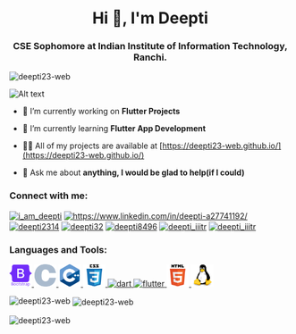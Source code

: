 <h1 align="center">Hi 👋, I'm Deepti</h1>
<h3 align="center">CSE Sophomore at Indian Institute of Information Technology, Ranchi.</h3>


<p align="left"> <img src="https://komarev.com/ghpvc/?username=deepti23-web&label=Profile%20views&color=0e75b6&style=flat" alt="deepti23-web" /> </p>

![Alt text](https://dribbble.com/shots/7736965-Work-at-home/attachments/439076?mode=media)

- 🔭 I’m currently working on **Flutter Projects**

- 🌱 I’m currently learning **Flutter App Development**

- 👨‍💻 All of my projects are available at [https://deepti23-web.github.io/](https://deepti23-web.github.io/)

- 💬 Ask me about **anything, I would be glad to help(if I could)**

<h3 align="left">Connect with me:</h3>
<p align="left">
<a href="https://twitter.com/i_am_deepti" target="blank"><img align="center" src="https://cdn.jsdelivr.net/npm/simple-icons@3.0.1/icons/twitter.svg" alt="i_am_deepti" height="30" width="40" /></a>
<a href="https://linkedin.com/in/https://www.linkedin.com/in/deepti-a27741192/" target="blank"><img align="center" src="https://cdn.jsdelivr.net/npm/simple-icons@3.0.1/icons/linkedin.svg" alt="https://www.linkedin.com/in/deepti-a27741192/" height="30" width="40" /></a>
<a href="https://instagram.com/deepti2314" target="blank"><img align="center" src="https://cdn.jsdelivr.net/npm/simple-icons@3.0.1/icons/instagram.svg" alt="deepti2314" height="30" width="40" /></a>
<a href="https://www.codechef.com/users/deepti32" target="blank"><img align="center" src="https://cdn.jsdelivr.net/npm/simple-icons@3.1.0/icons/codechef.svg" alt="deepti32" height="30" width="40" /></a>
<a href="https://www.hackerrank.com/deepti8496" target="blank"><img align="center" src="https://cdn.jsdelivr.net/npm/simple-icons@3.0.1/icons/hackerrank.svg" alt="deepti8496" height="30" width="40" /></a>
<a href="https://codeforces.com/profile/deepti_iiitr" target="blank"><img align="center" src="https://cdn.jsdelivr.net/npm/simple-icons@3.0.1/icons/codeforces.svg" alt="deepti_iiitr" height="30" width="40" /></a>
<a href="https://auth.geeksforgeeks.org/user/deepti_iiitr" target="blank"><img align="center" src="https://cdn.jsdelivr.net/npm/simple-icons@3.0.1/icons/geeksforgeeks.svg" alt="deepti_iiitr" height="30" width="40" /></a>
</p>

<h3 align="left">Languages and Tools:</h3>
<p align="left"> <a href="https://getbootstrap.com" target="_blank"> <img src="https://raw.githubusercontent.com/devicons/devicon/master/icons/bootstrap/bootstrap-plain-wordmark.svg" alt="bootstrap" width="40" height="40"/> </a> <a href="https://www.cprogramming.com/" target="_blank"> <img src="https://raw.githubusercontent.com/devicons/devicon/master/icons/c/c-original.svg" alt="c" width="40" height="40"/> </a> <a href="https://www.w3schools.com/cpp/" target="_blank"> <img src="https://raw.githubusercontent.com/devicons/devicon/master/icons/cplusplus/cplusplus-original.svg" alt="cplusplus" width="40" height="40"/> </a> <a href="https://www.w3schools.com/css/" target="_blank"> <img src="https://raw.githubusercontent.com/devicons/devicon/master/icons/css3/css3-original-wordmark.svg" alt="css3" width="40" height="40"/> </a> <a href="https://dart.dev" target="_blank"> <img src="https://www.vectorlogo.zone/logos/dartlang/dartlang-icon.svg" alt="dart" width="40" height="40"/> </a> <a href="https://flutter.dev" target="_blank"> <img src="https://www.vectorlogo.zone/logos/flutterio/flutterio-icon.svg" alt="flutter" width="40" height="40"/> </a> <a href="https://www.w3.org/html/" target="_blank"> <img src="https://raw.githubusercontent.com/devicons/devicon/master/icons/html5/html5-original-wordmark.svg" alt="html5" width="40" height="40"/> </a> <a href="https://www.linux.org/" target="_blank"> <img src="https://raw.githubusercontent.com/devicons/devicon/master/icons/linux/linux-original.svg" alt="linux" width="40" height="40"/> </a> </p>

<p><img align="left" src="https://github-readme-stats.vercel.app/api/top-langs?username=deepti23-web&show_icons=true&locale=en&layout=compact" alt="deepti23-web" /></p>

<p>&nbsp;<img align="center" src="https://github-readme-stats.vercel.app/api?username=deepti23-web&show_icons=true&locale=en" alt="deepti23-web" /></p>

<p><img align="center" src="https://github-readme-streak-stats.herokuapp.com/?user=deepti23-web&" alt="deepti23-web" /></p>




